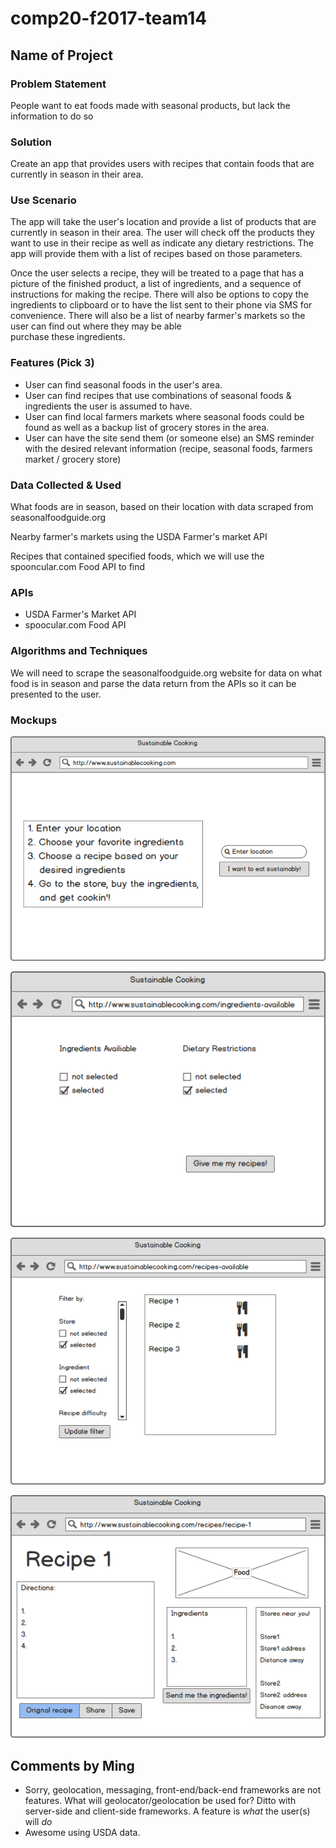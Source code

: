 # comp20-f2017-team14


## Name of Project ##


### Problem Statement ###

People want to eat foods made with seasonal
products, but lack the information to do so

### Solution ###

Create an app that provides users with recipes that contain
foods that are currently in season in their area.

### Use Scenario ###

The app will take the user's location and provide a list of
products that are currently in season in their area. The
user will check off the products they want to use in their
recipe as well as indicate any dietary restrictions. The app
will provide them with a list of recipes based on those
parameters.

Once the user selects a recipe, they will be treated to
a page that has a picture of the finished product,
a list of ingredients, and a sequence of instructions for
making the recipe. There will also be options to copy the ingredients
to clipboard or to have the list sent to their phone via
SMS for convenience. There will also be a list of nearby farmer's
markets so the user can find out where they may be able  
purchase these ingredients.

### Features (Pick 3) ###

- User can find seasonal foods in the user's area.
- User can find recipes that use combinations of seasonal foods & ingredients the user is assumed to have.
- User can find local farmers markets where seasonal foods could be found as well as a backup list of grocery stores in the area.
- User can have the site send them (or someone else) an SMS reminder with the desired relevant information (recipe, seasonal foods, farmers market / grocery store)

### Data Collected & Used ###

What foods are in season, based on their location
with data scraped from seasonalfoodguide.org

Nearby farmer's markets using the USDA Farmer's market
API

Recipes that contained specified foods, which we will
use the spooncular.com Food API to find

### APIs ###

- USDA Farmer's Market API
- spoocular.com Food API

### Algorithms and Techniques ###
We will need to scrape the seasonalfoodguide.org website
for data on what food is in season and parse the
data return from the APIs so it can be presented to
the user.

### Mockups ###

!["Home Page"](designdoc/Home-page.png "Home Page")

!["Choosing Ingredients"](designdoc/Choosing-Ingredients.png "Choosing Ingredients")

!["Recipe List"](designdoc/List-of-Recipes.png "Recipe List")

!["Recipe"](designdoc/Recipe-1.png "Recipe")

## Comments by Ming
* Sorry, geolocation, messaging, front-end/back-end frameworks are not features.  What will geolocator/geolocation be used for? Ditto with server-side and client-side frameworks.  A feature is *what* the user(s) will *do*
* Awesome using USDA data.
